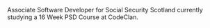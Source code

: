 Associate Software Developer for Social Security Scotland currently studying a 16 Week PSD Course at CodeClan.

